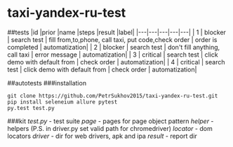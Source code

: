 # taxi-yandex-ru-test

##tests
|id   |prior   |name   |steps   |result   |label|
|---|---|---|---|---|
| 1  | blocker  | search test  | fill from,to,phone, call taxi, put code,check order  |  order is completed | automatization|
|  2 | blocker  | search test  | don't fill anything, call taxi  | error message  | automatization|
| 3  |  critical | search test   | click demo with default from  | check order  | automatization|
| 4  |  critical | search test   | click demo with default from  | check order  | automatization|

##autotests
###installation
```
git clone https://github.com/PetrSukhov2015/taxi-yandex-ru-test.git
pip install seleneium allure pytest
py.test test.py
```

###kit
*test.py* - test suite
*page* - pages for page object pattern
*helper* - helpers (P.S. in driver.py set valid path for chromedriver)
*locator* - dom locators
*driver* - dir for web drivers, apk and ipa
*result* - report dir

